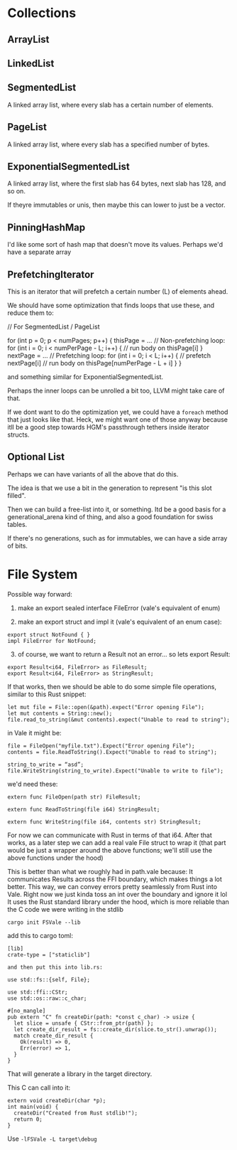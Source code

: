 
# Collections

## ArrayList

## LinkedList

## SegmentedList

A linked array list, where every slab has a certain number of elements.

## PageList

A linked array list, where every slab has a specified number of bytes.

## ExponentialSegmentedList

A linked array list, where the first slab has 64 bytes, next slab has 128, and so on.

If theyre immutables or unis, then maybe this can lower to just be a vector.

## PinningHashMap

I'd like some sort of hash map that doesn't move its values. Perhaps we'd have a separate array

## PrefetchingIterator

This is an iterator that will prefetch a certain number (L) of elements ahead.

We should have some optimization that finds loops that use these, and reduce them to:

// For SegmentedList / PageList

for (int p = 0; p < numPages; p++) {
  thisPage = ...
  // Non-prefetching loop:
  for (int i = 0; i < numPerPage - L; i++) {
    // run body on thisPage[i]
  }
  nextPage = ...
  // Prefetching loop:
  for (int i = 0; i < L; i++) {
    // prefetch nextPage[i]
    // run body on thisPage[numPerPage - L + i]
  }
}

and something similar for ExponentialSegmentedList.

Perhaps the inner loops can be unrolled a bit too, LLVM might take care of that.

If we dont want to do the optimization yet, we could have a `foreach` method that just looks like that. Heck, we might want one of those anyway because itll be a good step towards HGM's passthrough tethers inside iterator structs.

## Optional List

Perhaps we can have variants of all the above that do this.

The idea is that we use a bit in the generation to represent "is this slot filled".

Then we can build a free-list into it, or something. Itd be a good basis for a generational_arena kind of thing, and also a good foundation for swiss tables.

If there's no generations, such as for immutables, we can have a side array of bits.


# File System

Possible way forward:

1. make an export sealed interface FileError (vale's equivalent of enum)

2. make an export struct and impl it (vale's equivalent of an enum case):

```
export struct NotFound { }
impl FileError for NotFound;
```

3. of course, we want to return a Result not an error... so lets export Result:

```
export Result<i64, FileError> as FileResult;
export Result<i64, FileError> as StringResult;
```

If that works, then we should be able to do some simple file operations, similar to this Rust snippet:

```
let mut file = File::open(&path).expect("Error opening File");
let mut contents = String::new();
file.read_to_string(&mut contents).expect("Unable to read to string");
```

in Vale it might be:

```
file = FileOpen("myfile.txt").Expect("Error opening File");
contents = file.ReadToString().Expect("Unable to read to string");

string_to_write = “asd”;
file.WriteString(string_to_write).Expect("Unable to write to file");
```

we'd need these:

```
extern func FileOpen(path str) FileResult;

extern func ReadToString(file i64) StringResult;

extern func WriteString(file i64, contents str) StringResult;
```

For now we can communicate with Rust in terms of that i64. After that works, as a later step we can add a real vale File struct to wrap it (that part would be just a wrapper around the above functions; we'll still use the above functions under the hood)

This is better than what we roughly had in path.vale because:
It communicates Results across the FFI boundary, which makes things a lot better. This way, we can convey errors pretty seamlessly from Rust into Vale. Right now we just kinda toss an int over the boundary and ignore it lol
It uses the Rust standard library under the hood, which is more reliable than the C code we were writing in the stdlib

```
cargo init FSVale --lib
```

add this to cargo toml:

```
[lib]
crate-type = ["staticlib"]

and then put this into lib.rs:

use std::fs::{self, File};

use std::ffi::CStr;
use std::os::raw::c_char;

#[no_mangle]
pub extern "C" fn createDir(path: *const c_char) -> usize {
  let slice = unsafe { CStr::from_ptr(path) };
  let create_dir_result = fs::create_dir(slice.to_str().unwrap());
  match create_dir_result {
    Ok(result) => 0,
    Err(error) => 1,
  }
}
```

That will generate a library in the target directory.

This C can call into it:

```
extern void createDir(char *p);
int main(void) {
  createDir("Created from Rust stdlib!");
  return 0;
}
```

Use `-lFSVale -L target\debug`

